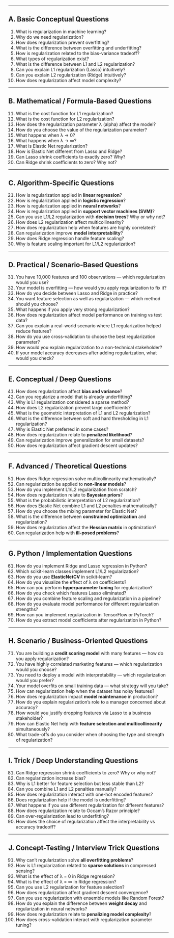 
---

##  **A. Basic Conceptual Questions**

1. What is regularization in machine learning?
2. Why do we need regularization?
3. How does regularization prevent overfitting?
4. What is the difference between overfitting and underfitting?
5. How is regularization related to the bias-variance tradeoff?
6. What types of regularization exist?
7. What is the difference between L1 and L2 regularization?
8. Can you explain L1 regularization (Lasso) intuitively?
9. Can you explain L2 regularization (Ridge) intuitively?
10. How does regularization affect model complexity?

---

##  **B. Mathematical / Formula-Based Questions**

11. What is the cost function for L1 regularization?
12. What is the cost function for L2 regularization?
13. How does the regularization parameter λ (alpha) affect the model?
14. How do you choose the value of the regularization parameter?
15. What happens when λ → 0?
16. What happens when λ → ∞?
17. What is Elastic Net regularization?
18. How is Elastic Net different from Lasso and Ridge?
19. Can Lasso shrink coefficients to exactly zero? Why?
20. Can Ridge shrink coefficients to zero? Why not?

---

##  **C. Algorithm-Specific Questions**

21. How is regularization applied in **linear regression**?
22. How is regularization applied in **logistic regression**?
23. How is regularization applied in **neural networks**?
24. How is regularization applied in **support vector machines (SVM)**?
25. Can you use L1/L2 regularization with **decision trees**? Why or why not?
26. How does L2 regularization affect multicollinearity?
27. How does regularization help when features are highly correlated?
28. Can regularization improve **model interpretability**?
29. How does Ridge regression handle feature scaling?
30. Why is feature scaling important for L1/L2 regularization?

---

##  **D. Practical / Scenario-Based Questions**

31. You have 10,000 features and 100 observations — which regularization would you use?
32. Your model is overfitting — how would you apply regularization to fix it?
33. How do you decide between Lasso and Ridge in practice?
34. You want feature selection as well as regularization — which method should you choose?
35. What happens if you apply very strong regularization?
36. How does regularization affect model performance on training vs test data?
37. Can you explain a real-world scenario where L1 regularization helped reduce features?
38. How do you use cross-validation to choose the best regularization parameter?
39. How would you explain regularization to a non-technical stakeholder?
40. If your model accuracy decreases after adding regularization, what would you check?

---

##  **E. Conceptual / Deep Questions**

41. How does regularization affect **bias and variance**?
42. Can you regularize a model that is already underfitting?
43. Why is L1 regularization considered a sparse method?
44. How does L2 regularization prevent large coefficients?
45. What is the geometric interpretation of L1 and L2 regularization?
46. What is the difference between soft and hard thresholding in L1 regularization?
47. Why is Elastic Net preferred in some cases?
48. How does regularization relate to **penalized likelihood**?
49. Can regularization improve generalization for small datasets?
50. How does regularization affect gradient descent updates?

---

##  **F. Advanced / Theoretical Questions**

51. How does Ridge regression solve multicollinearity mathematically?
52. Can regularization be applied to **non-linear models**?
53. How do you implement L1/L2 regularization from scratch?
54. How does regularization relate to **Bayesian priors**?
55. What is the probabilistic interpretation of L2 regularization?
56. How does Elastic Net combine L1 and L2 penalties mathematically?
57. How do you choose the mixing parameter for Elastic Net?
58. What is the difference between **constrained optimization** and regularization?
59. How does regularization affect the **Hessian matrix** in optimization?
60. Can regularization help with **ill-posed problems**?

---

##  **G. Python / Implementation Questions**

61. How do you implement Ridge and Lasso regression in Python?
62. Which scikit-learn classes implement L1/L2 regularization?
63. How do you use **ElasticNetCV** in scikit-learn?
64. How do you visualize the effect of λ on coefficients?
65. How can you perform **hyperparameter tuning** for regularization?
66. How do you check which features Lasso eliminated?
67. How do you combine feature scaling and regularization in a pipeline?
68. How do you evaluate model performance for different regularization strengths?
69. How can you implement regularization in TensorFlow or PyTorch?
70. How do you extract model coefficients after regularization in Python?

---

##  **H. Scenario / Business-Oriented Questions**

71. You are building a **credit scoring model** with many features — how do you apply regularization?
72. You have highly correlated marketing features — which regularization would you choose?
73. You need to deploy a model with interpretability — which regularization would you prefer?
74. Your model overfits on small training data — what strategy will you take?
75. How can regularization help when the dataset has noisy features?
76. How does regularization impact **model maintenance** in production?
77. How do you explain regularization’s role to a manager concerned about accuracy?
78. How would you justify dropping features via Lasso to a business stakeholder?
79. How can Elastic Net help with **feature selection and multicollinearity** simultaneously?
80. What trade-offs do you consider when choosing the type and strength of regularization?

---

##  **I. Trick / Deep Understanding Questions**

81. Can Ridge regression shrink coefficients to zero? Why or why not?
82. Can regularization increase bias?
83. Why is L1 better for feature selection but less stable than L2?
84. Can you combine L1 and L2 penalties manually?
85. How does regularization interact with one-hot encoded features?
86. Does regularization help if the model is underfitting?
87. What happens if you use different regularization for different features?
88. How does regularization relate to Occam’s Razor principle?
89. Can over-regularization lead to underfitting?
90. How does the choice of regularization affect the interpretability vs accuracy tradeoff?

---

##  **J. Concept-Testing / Interview Trick Questions**

91. Why can’t regularization solve **all overfitting problems**?
92. How is L1 regularization related to **sparse solutions** in compressed sensing?
93. What is the effect of λ = 0 in Ridge regression?
94. What is the effect of λ = ∞ in Ridge regression?
95. Can you use L2 regularization for feature selection?
96. How does regularization affect gradient descent convergence?
97. Can you use regularization with ensemble models like Random Forest?
98. How do you explain the difference between **weight decay** and regularization in neural networks?
99. How does regularization relate to **penalizing model complexity**?
100. How does cross-validation interact with regularization parameter tuning?

---
